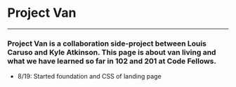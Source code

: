 # Project Van
<hr>

### Project Van is a collaboration side-project between Louis Caruso and Kyle Atkinson. This page is about van living and what we have learned so far in 102 and 201 at Code Fellows.

- 8/19: Started foundation and CSS of landing page